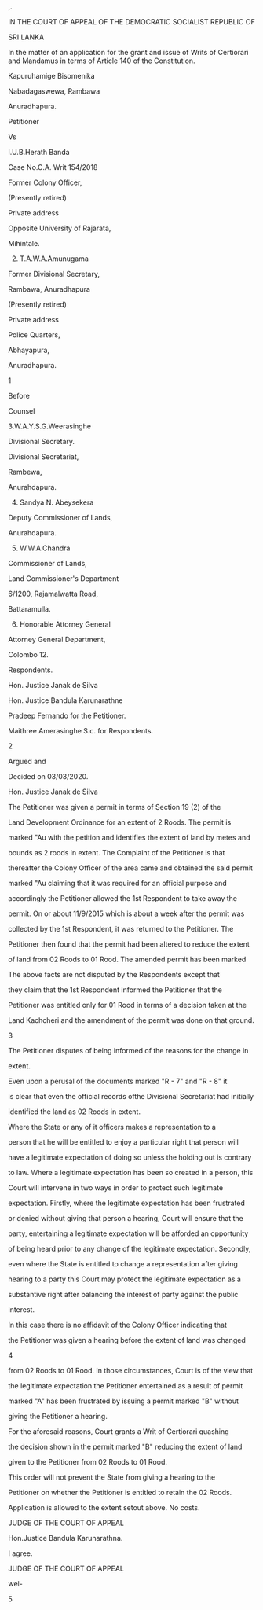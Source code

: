 ,.

IN THE COURT OF APPEAL OF THE DEMOCRATIC SOCIALIST REPUBLIC OF

SRI LANKA

In the matter of an application for the grant and issue of Writs of Certiorari and Mandamus in terms of Article 140 of the Constitution.

Kapuruhamige Bisomenika

Nabadagaswewa, Rambawa

Anuradhapura.

Petitioner

Vs

l.U.B.Herath Banda

Case No.C.A. Writ 154/2018

Former Colony Officer,

(Presently retired)

Private address

Opposite University of Rajarata,

Mihintale.

2. T.A.W.A.Amunugama

Former Divisional Secretary,

Rambawa, Anuradhapura

(Presently retired)

Private address

Police Quarters,

Abhayapura,

Anuradhapura.

1

Before

Counsel

3.W.A.Y.S.G.Weerasinghe

Divisional Secretary.

Divisional Secretariat,

Rambewa,

Anurahdapura.

4. Sandya N. Abeysekera

Deputy Commissioner of Lands,

Anurahdapura.

5. W.W.A.Chandra

Commissioner of Lands,

Land Commissioner's Department

6/1200, Rajamalwatta Road,

Battaramulla.

6. Honorable Attorney General

Attorney General Department,

Colombo 12.

Respondents.

Hon. Justice Janak de Silva

Hon. Justice Bandula Karunarathne

Pradeep Fernando for the Petitioner.

Maithree Amerasinghe S.c. for Respondents.

2

Argued and

Decided on 03/03/2020.

Hon. Justice Janak de Silva

The Petitioner was given a permit in terms of Section 19 (2) of the

Land Development Ordinance for an extent of 2 Roods. The permit is

marked "Au with the petition and identifies the extent of land by metes and

bounds as 2 roods in extent. The Complaint of the Petitioner is that

thereafter the Colony Officer of the area came and obtained the said permit

marked "Au claiming that it was required for an official purpose and

accordingly the Petitioner allowed the 1st Respondent to take away the

permit. On or about 11/9/2015 which is about a week after the permit was

collected by the 1st Respondent, it was returned to the Petitioner. The

Petitioner then found that the permit had been altered to reduce the extent

of land from 02 Roods to 01 Rood. The amended permit has been marked

The above facts are not disputed by the Respondents except that

they claim that the 1st Respondent informed the Petitioner that the

Petitioner was entitled only for 01 Rood in terms of a decision taken at the

Land Kachcheri and the amendment of the permit was done on that ground.

3

The Petitioner disputes of being informed of the reasons for the change in

extent.

Even upon a perusal of the documents marked "R - 7" and "R - 8" it

is clear that even the official records ofthe Divisional Secretariat had initially

identified the land as 02 Roods in extent.

Where the State or any of it officers makes a representation to a

person that he will be entitled to enjoy a particular right that person will

have a legitimate expectation of doing so unless the holding out is contrary

to law. Where a legitimate expectation has been so created in a person, this

Court will intervene in two ways in order to protect such legitimate

expectation. Firstly, where the legitimate expectation has been frustrated

or denied without giving that person a hearing, Court will ensure that the

party, entertaining a legitimate expectation will be afforded an opportunity

of being heard prior to any change of the legitimate expectation. Secondly,

even where the State is entitled to change a representation after giving

hearing to a party this Court may protect the legitimate expectation as a

substantive right after balancing the interest of party against the public

interest.

In this case there is no affidavit of the Colony Officer indicating that

the Petitioner was given a hearing before the extent of land was changed

4

from 02 Roods to 01 Rood. In those circumstances, Court is of the view that

the legitimate expectation the Petitioner entertained as a result of permit

marked "A" has been frustrated by issuing a permit marked "B" without

giving the Petitioner a hearing.

For the aforesaid reasons, Court grants a Writ of Certiorari quashing

the decision shown in the permit marked "B" reducing the extent of land

given to the Petitioner from 02 Roods to 01 Rood.

This order will not prevent the State from giving a hearing to the

Petitioner on whether the Petitioner is entitled to retain the 02 Roods.

Application is allowed to the extent setout above. No costs.

JUDGE OF THE COURT OF APPEAL

Hon.Justice Bandula Karunarathna.

I agree.

JUDGE OF THE COURT OF APPEAL

wel-

5